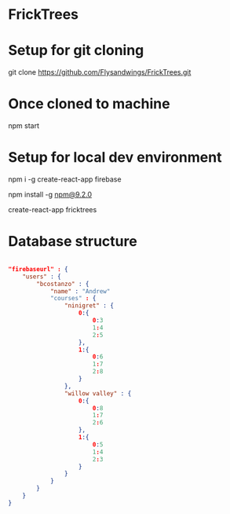 # FrickTrees

# Setup for git cloning
git clone https://github.com/Flysandwings/FrickTrees.git

# Once cloned to machine
npm start

# Setup for local dev environment
npm i -g create-react-app firebase

npm install -g npm@9.2.0

create-react-app fricktrees

# Database structure
```json

"firebaseurl" : {
	"users" : {
		"bcostanzo" : {
			"name" : "Andrew"
			"courses" : {
				"ninigret" : {
					0:{
						0:3
						1:4
						2:5
					},
					1:{
						0:6
						1:7
						2:8
					}
				},
				"willow valley" : {
					0:{
						0:8
						1:7
						2:6
					},
					1:{
						0:5
						1:4
						2:3
					}
				}
			}
		}
	}
}
```
